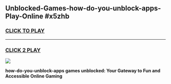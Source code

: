 
## Unblocked-Games-how-do-you-unblock-apps-Play-Online #x5zhb
<h3>
<a href="https://news.freeplayer.one?title=how-do-you-unblock-apps&ref=3">CLICK TO PLAY</a></h3>
<hr>

<h3>
<a href="https://news.freeplayer.one?title=how-do-you-unblock-apps&ref=3">CLICK 2 PLAY</a>
  
</h3>

<a href="https://news.freeplayer.one?title=how-do-you-unblock-apps&ref=3"><img src="https://clearcache.store/games.png"></a>


**how-do-you-unblock-apps games unblocked: Your Gateway to Fun and Accessible Online Gaming**
